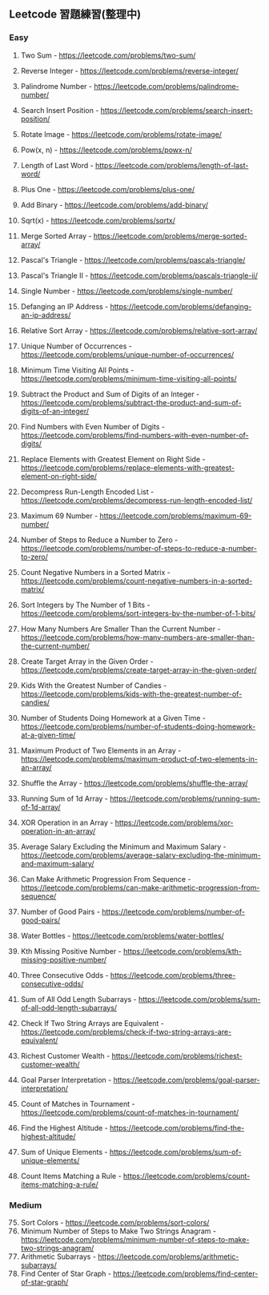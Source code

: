 ## Leetcode 習題練習(整理中)
### Easy
1. Two Sum - https://leetcode.com/problems/two-sum/<br>
7. Reverse Integer - https://leetcode.com/problems/reverse-integer/<br>
9. Palindrome Number - https://leetcode.com/problems/palindrome-number/<br>
35. Search Insert Position - https://leetcode.com/problems/search-insert-position/<br>
48. Rotate Image - https://leetcode.com/problems/rotate-image/
50. Pow(x, n) - https://leetcode.com/problems/powx-n/<br>
58. Length of Last Word - https://leetcode.com/problems/length-of-last-word/<br>
66. Plus One - https://leetcode.com/problems/plus-one/<br>
67. Add Binary - https://leetcode.com/problems/add-binary/<br>
69. Sqrt(x) - https://leetcode.com/problems/sqrtx/<br>
88. Merge Sorted Array - https://leetcode.com/problems/merge-sorted-array/<br>
118. Pascal's Triangle - https://leetcode.com/problems/pascals-triangle/<br>
119. Pascal's Triangle II - https://leetcode.com/problems/pascals-triangle-ii/<br>
136. Single Number - https://leetcode.com/problems/single-number/<br>

1108. Defanging an IP Address - https://leetcode.com/problems/defanging-an-ip-address/<br>
1122. Relative Sort Array - https://leetcode.com/problems/relative-sort-array/<br>
1207. Unique Number of Occurrences - https://leetcode.com/problems/unique-number-of-occurrences/<br>
1266. Minimum Time Visiting All Points - https://leetcode.com/problems/minimum-time-visiting-all-points/<br>
1281. Subtract the Product and Sum of Digits of an Integer - https://leetcode.com/problems/subtract-the-product-and-sum-of-digits-of-an-integer/<br>
1295. Find Numbers with Even Number of Digits - https://leetcode.com/problems/find-numbers-with-even-number-of-digits/<br>
1299. Replace Elements with Greatest Element on Right Side - https://leetcode.com/problems/replace-elements-with-greatest-element-on-right-side/<br>
1313. Decompress Run-Length Encoded List - https://leetcode.com/problems/decompress-run-length-encoded-list/<br>
1323. Maximum 69 Number - https://leetcode.com/problems/maximum-69-number/<br>
1342. Number of Steps to Reduce a Number to Zero - https://leetcode.com/problems/number-of-steps-to-reduce-a-number-to-zero/<br>
1351. Count Negative Numbers in a Sorted Matrix - https://leetcode.com/problems/count-negative-numbers-in-a-sorted-matrix/<br>
1356. Sort Integers by The Number of 1 Bits - https://leetcode.com/problems/sort-integers-by-the-number-of-1-bits/<br>
1365. How Many Numbers Are Smaller Than the Current Number - https://leetcode.com/problems/how-many-numbers-are-smaller-than-the-current-number/<br>
1389. Create Target Array in the Given Order - https://leetcode.com/problems/create-target-array-in-the-given-order/<br>
1431. Kids With the Greatest Number of Candies - https://leetcode.com/problems/kids-with-the-greatest-number-of-candies/<br>
1450. Number of Students Doing Homework at a Given Time - https://leetcode.com/problems/number-of-students-doing-homework-at-a-given-time/<br>
1464. Maximum Product of Two Elements in an Array - https://leetcode.com/problems/maximum-product-of-two-elements-in-an-array/<br>
1470. Shuffle the Array - https://leetcode.com/problems/shuffle-the-array/<br>
1480. Running Sum of 1d Array - https://leetcode.com/problems/running-sum-of-1d-array/<br>
1486. XOR Operation in an Array - https://leetcode.com/problems/xor-operation-in-an-array/<br>
1491. Average Salary Excluding the Minimum and Maximum Salary - https://leetcode.com/problems/average-salary-excluding-the-minimum-and-maximum-salary/<br>
1502. Can Make Arithmetic Progression From Sequence - https://leetcode.com/problems/can-make-arithmetic-progression-from-sequence/<br>
1512. Number of Good Pairs - https://leetcode.com/problems/number-of-good-pairs/<br>
1518. Water Bottles - https://leetcode.com/problems/water-bottles/<br>
1539. Kth Missing Positive Number - https://leetcode.com/problems/kth-missing-positive-number/<br>
1550. Three Consecutive Odds - https://leetcode.com/problems/three-consecutive-odds/<br>
1588. Sum of All Odd Length Subarrays - https://leetcode.com/problems/sum-of-all-odd-length-subarrays/<br>
1662. Check If Two String Arrays are Equivalent - https://leetcode.com/problems/check-if-two-string-arrays-are-equivalent/<br>
1672. Richest Customer Wealth - https://leetcode.com/problems/richest-customer-wealth/<br>
1678. Goal Parser Interpretation - https://leetcode.com/problems/goal-parser-interpretation/<br>
1688. Count of Matches in Tournament - https://leetcode.com/problems/count-of-matches-in-tournament/<br>
1732. Find the Highest Altitude - https://leetcode.com/problems/find-the-highest-altitude/<br>
1748. Sum of Unique Elements - https://leetcode.com/problems/sum-of-unique-elements/<br>
1773. Count Items Matching a Rule - https://leetcode.com/problems/count-items-matching-a-rule/<br>

### Medium
75. Sort Colors - https://leetcode.com/problems/sort-colors/<br>
1347. Minimum Number of Steps to Make Two Strings Anagram - https://leetcode.com/problems/minimum-number-of-steps-to-make-two-strings-anagram/<br>
1630. Arithmetic Subarrays - https://leetcode.com/problems/arithmetic-subarrays/<br>
1791. Find Center of Star Graph - https://leetcode.com/problems/find-center-of-star-graph/<br>